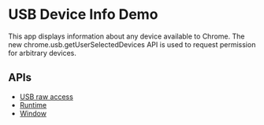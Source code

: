 # USB Device Info Demo

This app displays information about any device available to Chrome. The
new chrome.usb.getUserSelectedDevices API is used to request permission
for arbitrary devices.

## APIs

* [USB raw access](https://developer.chrome.com/apps/usb)
* [Runtime](https://developer.chrome.com/apps/runtime)
* [Window](https://developer.chrome.com/apps/app_window)

